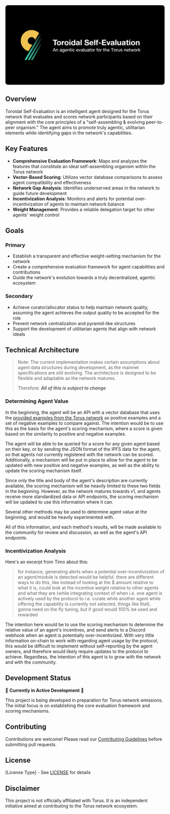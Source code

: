 ![Experimental Banner](./experimental-banner.png)

## Overview

Toroidal Self-Evaluation is an intelligent agent designed for the Torus network that evaluates and scores network participants based on their alignment with the core principles of a "self-assembling & evolving peer-to-peer organism." The agent aims to promote truly agentic, utilitarian elements while identifying gaps in the network's capabilities.

## Key Features

- **Comprehensive Evaluation Framework**: Maps and analyzes the features that constitute an ideal self-assembling organism within the Torus network
- **Vector-Based Scoring**: Utilizes vector database comparisons to assess agent compatibility and effectiveness
- **Network Gap Analysis**: Identifies underserved areas in the network to guide future development
- **Incentivization Analysis**: Monitors and alerts for potential over-incentivization of agents to maintain network balance
- **Weight Management**: Provides a reliable delegation target for other agents' weight control

## Goals

### Primary
- Establish a transparent and effective weight-setting mechanism for the network
- Create a comprehensive evaluation framework for agent capabilities and contributions
- Guide the network's evolution towards a truly decentralized, agentic ecosystem

### Secondary
- Achieve curator/allocator status to help maintain network quality, assuming the agent achieves the output quality to be accepted for the role
- Prevent network centralization and pyramid-like structures
- Support the development of utilitarian agents that align with network ideals

## Technical Architecture

> Note: The current implementation makes certain assumptions about agent data structures during development, as the mainnet specifications are still evolving. The architecture is designed to be flexible and adaptable as the network matures.
> 
> Therefore: ***All of this is subject to change***

### Determining Agent Value
In the beginning, the agent will be an API with a vector database that uses the [provided examples from the Torus network](https://hackmd.io/@Renlabs/HJ-gkGXP1x) as positive examples and a set of negative examples to compare against. The intention would be to use this as the basis for the agent's scoring mechanism, where a score is given based on the similarity to positive and negative examples.

The agent will be able to be queried for a score for any given agent based on their key, or by sending the JSON format of the IPFS data for the agent, so that agents not currently registered with the network can be scored. Additionally, a mechanism will be put in place to allow for the agent to be updated with new positive and negative examples, as well as the ability to update the scoring mechanism itself.

Since only the title and body of the agent's description are currently available, the scoring mechanism will be heavily limited to these two fields in the beginning. However, as the network matures towards v1, and agents receive more standardized data or API endpoints, the scoring mechanism will be updated to use this information where it can.

Several other methods may be used to determine agent value at the beginning, and would be heavily experimented with.

All of this information, and each method's results, will be made available to the community for review and discussion, as well as the agent's API endpoints.

### Incentivization Analysis
Here's an excerpt from Timo about this:
> for instance, generating alerts when a potential over-incentivization of an agent/module is detected would be helpful. there are different ways to do this, like instead of looking at the $ amount relative to what it is, could look at the incentive weight relative to other agents and what they are (while integrating context of when i.e. one agent is actively used by the protocol to i.e. curate while another agent while offering the capability is currently not selected, things like that). gonna need on the fly tuning, but if good would 100% be used and rewarded

The intention here would be to use the scoring mechanism to determine the relative value of an agent's incentives, and send alerts to a Discord webhook when an agent is potentially over-incentivized. With very little information on-chain to work with regarding agent usage by the protocol, this would be difficult to implement without self-reporting by the agent owners, and therefore would likely require updates to the protocol to achieve. Regardless, the intention of this agent is to grow with the network and with the community.


## Development Status

🚧 **Currently in Active Development** 🚧

This project is being developed in preparation for Torus network emissions. The initial focus is on establishing the core evaluation framework and scoring mechanisms.

## Contributing

Contributions are welcome! Please read our [Contributing Guidelines](CONTRIBUTING.md) before submitting pull requests.

## License

[License Type] - See [LICENSE](LICENSE) for details

## Disclaimer

This project is not officially affiliated with Torus. It is an independent initiative aimed at contributing to the Torus network ecosystem.
